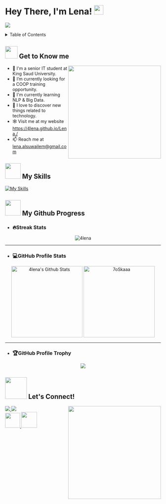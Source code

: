 <!-- INTRO -->
<h1> Hey There, I'm Lena! <img src = "https://raw.githubusercontent.com/MartinHeinz/MartinHeinz/master/wave.gif" width = 30px> </h1>
<p align='center'>
</p>

<p>
<a href="https://github.com/DenverCoder1/readme-typing-svg"><img src="https://readme-typing-svg.herokuapp.com?&font=IBM+Plex+Sans&color=abcdef&size=20&lines=Welcome+to+my+GitHub+Profile!;I'm+an+IT+Student;I'm+Into...;<Data+Science/>;<Machine+Learning/>;<Web+Development/>;<UX|UI/>" /></a>
</p>

<!-- TABLE OF CONTENTS -->
<details>
  <summary>Table of Contents</summary>
  <ol>
    <li>
      <a href="#-get-to-know-me">Get to Know me</a>
    </li>
    <li>
      <a href="#-my-skills">My Skills</a>
    </li>
    <li>
      <a href="#-my-github-progress">My Github Progres</a>
	<ul>
	    <li>
	       <a href="#streak-stats">Streak Stats</a>
	    </li>
	    <li>
	       <a href="#github-profile-stats">GitHub Profile Stats</a>
	    </li>
	    <li>
	       <a href="#github-profile-trophy">GitHub Profile Trophy</a>
	    </li>
	</ul>	
    </li>
    <li>
      <a href="#-lets-connect">Let's Connect!</a>
    </li>
  </ol>
</details>

<!-- get to know me -->
## <picture><img src = "https://github.com/4lena/img/blob/main/imgs/about.gif" width = 40px></picture> **Get to Know me**

<picture> <img align="right" src="https://github.com/4lena/img/blob/main/imgs/about2.gif" width = 300px></picture>
- 🏫 I'm a senior IT student at King Saud University.
- 👀 I’m currently looking for a COOP training opportunity.
- 📝 I'm currently learning NLP & Big Data.
- 👯 I love to discover new things related to technology.
- 🕸 Visit me at my website https://4lena.github.io/Lena./
- 📫 Reach me at lena.alsuwailem@gmail.com

<!-- skills -->
## <picture><img src = "https://github.com/4lena/img/blob/main/imgs/skills.gif" width = 50px></picture> **My Skills**
[![My Skills](https://skillicons.dev/icons?i=html,css,bootstrap,js,jquery,php,mysql,mongodb,python,r,java,docker,azure,vscode,github,git,figma,idea&perline=9)](https://skillicons.dev)

<!-- my github progress -->
## <picture><img src = "https://github.com/4lena/img/blob/main/imgs/progress.gif" width = 50px></picture> **My Github Progress**

- <h3>🔥Streak Stats</h3>
<p align="center"><img src="https://github-readme-streak-stats.herokuapp.com/?user=4lena&theme=tokyonight_duo" alt="4lena" /></p>

----

- <h3>💻GitHub Profile Stats</h3>
<p align="center">
  <a href="https://github.com/anuraghazra/github-readme-stats">
	 <img alt="4lena's Github Stats" src="https://github-readme-stats.vercel.app/api?username=4lena&show_icons=true&count_private=true&locale=en&theme=tokyonight&layout=compact" height="230px"/></a>
	<img src="https://github-readme-stats.vercel.app/api/top-langs?username=4lena&langs_count=5&show_icons=true&locale=en&theme=tokyonight" alt="7oSkaaa" height="230px"/>
</p>

----

- <h3>🏆GitHub Profile Trophy</h3>
<p align="center">
<img src="https://github-profile-trophy.vercel.app/?username=4lena&theme=nord&no-frame=true&margin-w=10&column=7" />
</p>

<!-- let's connect! -->
## <picture><img src = "https://github.com/4lena/img/blob/main/imgs/contact.gif" width = 70px></picture> **Let's Connect!**

<picture> <img align="right" src="https://github.com/4lena/img/blob/main/imgs/contact2.gif" width = 300px></picture>
<div>
  <a href="https://www.linkedin.com/in/lenaalsuwailem/">
    <img src="https://skillicons.dev/icons?i=linkedin" />
  </a>
	
  <a href="https://twitter.com/LENAFH" target="_blank">
    <img src="https://skillicons.dev/icons?i=twitter" />
  </a>
</div>

<div>
  <a href="mailto:lena.alsuwaile@example.com">
    <img src="https://github.com/4lena/img/blob/main/imgs/gmail.png"  width = 48px />
  </a>

  <a href="https://4lena.github.io/Lena./">
    <img src="https://github.com/4lena/img/blob/main/imgs/web.png" width = 51px />
  </a>
</div>
